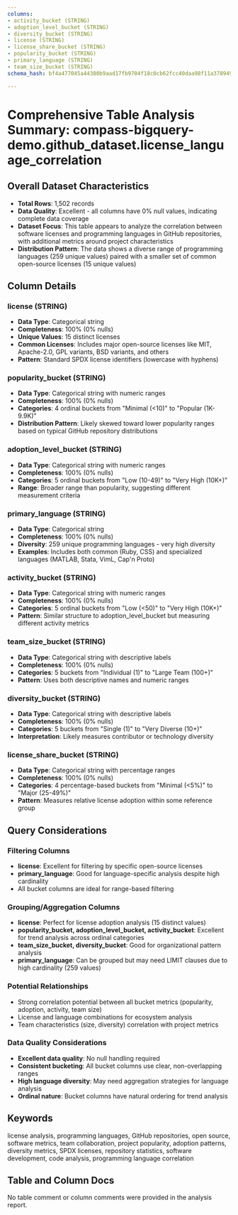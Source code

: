 ```yaml
---
columns:
- activity_bucket (STRING)
- adoption_level_bucket (STRING)
- diversity_bucket (STRING)
- license (STRING)
- license_share_bucket (STRING)
- popularity_bucket (STRING)
- primary_language (STRING)
- team_size_bucket (STRING)
schema_hash: bf4a477045a44380b9aad17fb9704f18c0cb62fcc40daa98f11a37894927e341

---
```

# Comprehensive Table Analysis Summary: compass-bigquery-demo.github_dataset.license_language_correlation

## Overall Dataset Characteristics

- **Total Rows**: 1,502 records
- **Data Quality**: Excellent - all columns have 0% null values, indicating complete data coverage
- **Dataset Focus**: This table appears to analyze the correlation between software licenses and programming languages in GitHub repositories, with additional metrics around project characteristics
- **Distribution Pattern**: The data shows a diverse range of programming languages (259 unique values) paired with a smaller set of common open-source licenses (15 unique values)

## Column Details

### license (STRING)
- **Data Type**: Categorical string
- **Completeness**: 100% (0% nulls)
- **Unique Values**: 15 distinct licenses
- **Common Licenses**: Includes major open-source licenses like MIT, Apache-2.0, GPL variants, BSD variants, and others
- **Pattern**: Standard SPDX license identifiers (lowercase with hyphens)

### popularity_bucket (STRING) 
- **Data Type**: Categorical string with numeric ranges
- **Completeness**: 100% (0% nulls)
- **Categories**: 4 ordinal buckets from "Minimal (<10)" to "Popular (1K-9.9K)"
- **Distribution Pattern**: Likely skewed toward lower popularity ranges based on typical GitHub repository distributions

### adoption_level_bucket (STRING)
- **Data Type**: Categorical string with numeric ranges  
- **Completeness**: 100% (0% nulls)
- **Categories**: 5 ordinal buckets from "Low (10-49)" to "Very High (10K+)"
- **Range**: Broader range than popularity, suggesting different measurement criteria

### primary_language (STRING)
- **Data Type**: Categorical string
- **Completeness**: 100% (0% nulls) 
- **Diversity**: 259 unique programming languages - very high diversity
- **Examples**: Includes both common (Ruby, CSS) and specialized languages (MATLAB, Stata, VimL, Cap'n Proto)

### activity_bucket (STRING)
- **Data Type**: Categorical string with numeric ranges
- **Completeness**: 100% (0% nulls)
- **Categories**: 5 ordinal buckets from "Low (<50)" to "Very High (10K+)"
- **Pattern**: Similar structure to adoption_level_bucket but measuring different activity metrics

### team_size_bucket (STRING)
- **Data Type**: Categorical string with descriptive labels
- **Completeness**: 100% (0% nulls)
- **Categories**: 5 buckets from "Individual (1)" to "Large Team (100+)"
- **Pattern**: Uses both descriptive names and numeric ranges

### diversity_bucket (STRING)
- **Data Type**: Categorical string with descriptive labels
- **Completeness**: 100% (0% nulls)
- **Categories**: 5 buckets from "Single (1)" to "Very Diverse (10+)"
- **Interpretation**: Likely measures contributor or technology diversity

### license_share_bucket (STRING)
- **Data Type**: Categorical string with percentage ranges
- **Completeness**: 100% (0% nulls)
- **Categories**: 4 percentage-based buckets from "Minimal (<5%)" to "Major (25-49%)"
- **Pattern**: Measures relative license adoption within some reference group

## Query Considerations

### Filtering Columns
- **license**: Excellent for filtering by specific open-source licenses
- **primary_language**: Good for language-specific analysis despite high cardinality
- All bucket columns are ideal for range-based filtering

### Grouping/Aggregation Columns
- **license**: Perfect for license adoption analysis (15 distinct values)
- **popularity_bucket, adoption_level_bucket, activity_bucket**: Excellent for trend analysis across ordinal categories
- **team_size_bucket, diversity_bucket**: Good for organizational pattern analysis
- **primary_language**: Can be grouped but may need LIMIT clauses due to high cardinality (259 values)

### Potential Relationships
- Strong correlation potential between all bucket metrics (popularity, adoption, activity, team size)
- License and language combinations for ecosystem analysis
- Team characteristics (size, diversity) correlation with project metrics

### Data Quality Considerations
- **Excellent data quality**: No null handling required
- **Consistent bucketing**: All bucket columns use clear, non-overlapping ranges
- **High language diversity**: May need aggregation strategies for language analysis
- **Ordinal nature**: Bucket columns have natural ordering for trend analysis

## Keywords

license analysis, programming languages, GitHub repositories, open source, software metrics, team collaboration, project popularity, adoption patterns, diversity metrics, SPDX licenses, repository statistics, software development, code analysis, programming language correlation

## Table and Column Docs

No table comment or column comments were provided in the analysis report.